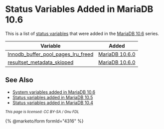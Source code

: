 # Status Variables Added in MariaDB 10.6

This is a list of [status variables](../server-status-variables.md) that were added in the [MariaDB 10.6](https://app.gitbook.com/s/aEnK0ZXmUbJzqQrTjFyb/community-server/mariadb-10-6-series/what-is-mariadb-106) series.

| Variable                                                                                                    | Added                                                                                                                            |
| ----------------------------------------------------------------------------------------------------------- | -------------------------------------------------------------------------------------------------------------------------------- |
| [Innodb\_buffer\_pool\_pages\_lru\_freed](../innodb-status-variables.md#innodb_buffer_pool_pages_lru_freed) | [MariaDB 10.6.0](https://app.gitbook.com/s/aEnK0ZXmUbJzqQrTjFyb/community-server/mariadb-10-6-series/mariadb-1060-release-notes) |
| [resultset\_metadata\_skipped](../server-status-variables.md#resultset_metadata_skipped)                    | [MariaDB 10.6.0](https://app.gitbook.com/s/aEnK0ZXmUbJzqQrTjFyb/community-server/mariadb-10-6-series/mariadb-1060-release-notes) |

## See Also

* [System variables added in MariaDB 10.6](system-variables-added-in-mariadb-10-6.md)
* [Status variables added in MariaDB 10.5](status-variables-added-in-mariadb-105.md)
* [Status variables added in MariaDB 10.4](system-and-status-variables-added-by-major-unmaintained-release/status-variables-added-in-mariadb-104.md)

<sub>_This page is licensed: CC BY-SA / Gnu FDL_</sub>

{% @marketo/form formId="4316" %}
